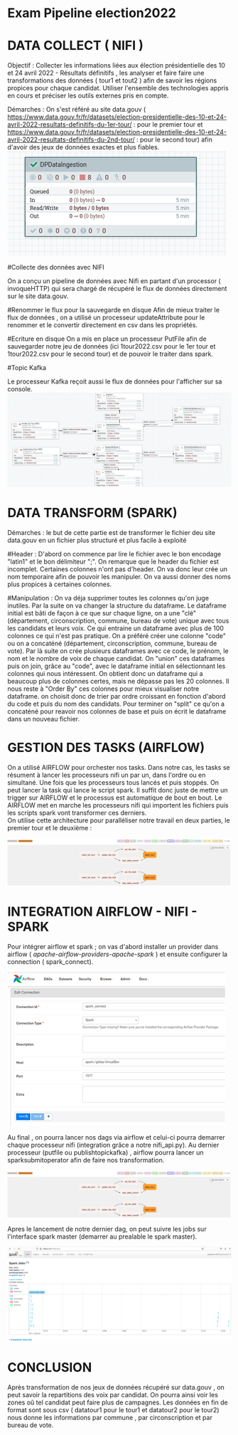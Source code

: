 # Exam Pipeline election2022

# DATA COLLECT ( NIFI )
Objectif : Collecter les informations liées aux élection présidentielle des 10 et 24 avril 2022 - Résultats définitifs , les analyser et faire 
faire une transformations des données ( tour1 et tout2 ) afin de savoir les régions propices pour chaque candidat. Utiliser l'ensemble des technologies
appris en cours et préciser les outils externes pris en compte.

Démarches : 
On s'est référé au site data.gouv ( https://www.data.gouv.fr/fr/datasets/election-presidentielle-des-10-et-24-avril-2022-resultats-definitifs-du-1er-tour/ : pour le premier tour et https://www.data.gouv.fr/fr/datasets/election-presidentielle-des-10-et-24-avril-2022-resultats-definitifs-du-2nd-tour/ : pour le second tour) afin d'avoir des jeux de données exactes et plus fiables. 
![Nifi Flow](img/trois.png)

#Collecte des données avec NIFI 

On a conçu un pipeline de données avec Nifi en partant d'un processor ( invoqueHTTP) qui sera chargé de récupéré le flux de données directement sur le site 
data.gouv. 

#Renommer le flux pour la sauvegarde en disque 
Afin de mieux traiter le flux de données , on a utilisé un processeur updateAttribute pour le renommer et le convertir directement en csv dans les propriétés.

#Ecriture en disque 
On a mis en place un processeur PutFile afin de sauvegarder notre jeu de données (ici 1tour2022.csv pour le 1er tour et 1tour2022.csv pour le second tour) et
de pouvoir le traiter dans spark. 

#Topic Kafka

Le processeur Kafka reçoit aussi le flux de données pour l'afficher sur sa console. 
![Nifi Flow](img/nifi2.png)

# DATA TRANSFORM (SPARK)

Démarches : 
le but de cette partie est de transformer le fichier deu site data.gouv en un fichier plus structuré et plus facile à exploité

#Header :
D'abord on commence par lire le fichier avec le bon encodage "latin1" et le bon délimiteur ";". On remarque que le header du fichier est incomplet. Certaines colonnes n'ont pas d'header. On va donc leur crée un nom temporaire afin de pouvoir les manipuler. On va aussi donner des noms plus propices à certaines colonnes. 

#Manipulation :
On va déja supprimer toutes les colonnes qu'on juge inutiles. Par la suite on va changer la structure du dataframe. Le dataframe initial est bâti de façon à ce que sur chaque ligne, on a une "clé" (département, circonscription, commune, bureau de vote) unique avec tous les candidats et leurs voix. Ce qui entraine un dataframe avec plus de 100 colonnes ce qui n'est pas pratique.
On a préféré créer une colonne "code" ou on a concaténé (département, circonscription, commune, bureau de vote). Par là suite on crée plusieurs dataframes avec ce code, le prénom, le nom et le nombre de voix de chaque candidat. On "union" ces dataframes puis on join, grâce au "code", avec le dataframe initial en sélectionnant les colonnes qui nous intéressent. On obtient donc un dataframe qui a beaucoup plus de colonnes certes, mais ne dépasse pas les 20 colonnes.
Il nous reste à "Order By" ces colonnes pour mieux visualiser notre dataframe. on choisit donc de trier par ordre croissant en fonction d'abord du code et puis du nom des candidats.
Pour terminer on "split" ce qu'on a concaténé pour reavoir nos colonnes de base et puis on écrit le dataframe dans un nouveau fichier.

# GESTION DES TASKS (AIRFLOW)

On a utilisé AIRFLOW pour orchester nos tasks. Dans notre cas, les tasks se résument à lancer les processeurs nifi un par un, dans l'ordre ou en simultané. Une fois que les processeurs tous lancés et puis stoppés. On peut lancer la task qui lance le script spark.
Il suffit donc juste de mettre un trigger sur AIRFLOW et le processus est automatique de bout en bout. Le AIRFLOW met en marche les processeurs nifi qui importent les fichiers puis les scripts spark vont transformer ces derniers.   
On utilise cette architecture pour paralléliser notre travail en deux parties, le premier tour et le deuxième :

![airflow](img/airflow.png)

# INTEGRATION AIRFLOW - NIFI - SPARK

Pour intégrer airflow et spark ; on vas d'abord installer un provider dans airflow ( *apache-airflow-providers-apache-spark* ) et ensuite configurer la connection ( spark_connect).

![AirFlow](img/spark_conn.png)

Au final , on pourra lancer nos dags via airflow et celui-ci pourra demarrer chaque processeur nifi (integration grâce a notre nifi_api.py). 
Au dernier processeur (putfile ou publishtopickafka) , airflow pourra lancer un sparksubmitoperator afin de faire nos transformation.

![airflow](img/airflow.png)

Apres le lancement de notre dernier dag, on peut suivre les jobs sur l'interface spark master (demarrer au prealable le spark master). 

![spark](img/spark2.png)

# CONCLUSION

Après transformation de nos jeux de données récupéré sur data.gouv , on peut savoir la repartitions des voix par candidat. On pourra ainsi voir les zones oû
tel candidat peut faire plus de campagnes. Les données en fin de format sont sous csv ( datatour1 pour le tour1 et datatour2 pour le tour2) nous donne les informations
par commune , par circonscription et par bureau de vote.




